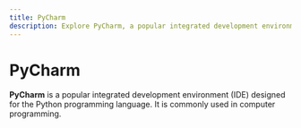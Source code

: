 ```yaml
---
title: PyCharm
description: Explore PyCharm, a popular integrated development environment (IDE) specifically designed for the Python programming language. Recognize its common use in computer programming, providing developers with a comprehensive toolset for Python development.
---
```


# PyCharm

**PyCharm** is a popular integrated development environment (IDE) designed for the Python programming language. It is commonly used in computer programming.
